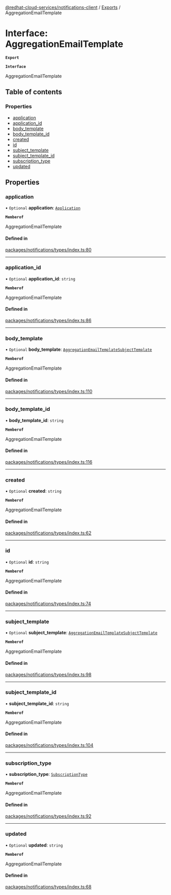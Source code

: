 [@redhat-cloud-services/notifications-client](../README.md) / [Exports](../modules.md) / AggregationEmailTemplate

# Interface: AggregationEmailTemplate

**`Export`**

**`Interface`**

AggregationEmailTemplate

## Table of contents

### Properties

- [application](AggregationEmailTemplate.md#application)
- [application\_id](AggregationEmailTemplate.md#application_id)
- [body\_template](AggregationEmailTemplate.md#body_template)
- [body\_template\_id](AggregationEmailTemplate.md#body_template_id)
- [created](AggregationEmailTemplate.md#created)
- [id](AggregationEmailTemplate.md#id)
- [subject\_template](AggregationEmailTemplate.md#subject_template)
- [subject\_template\_id](AggregationEmailTemplate.md#subject_template_id)
- [subscription\_type](AggregationEmailTemplate.md#subscription_type)
- [updated](AggregationEmailTemplate.md#updated)

## Properties

### application

• `Optional` **application**: [`Application`](Application.md)

**`Memberof`**

AggregationEmailTemplate

#### Defined in

[packages/notifications/types/index.ts:80](https://github.com/RedHatInsights/javascript-clients/blob/master/packages/notifications/types/index.ts#L80)

___

### application\_id

• `Optional` **application\_id**: `string`

**`Memberof`**

AggregationEmailTemplate

#### Defined in

[packages/notifications/types/index.ts:86](https://github.com/RedHatInsights/javascript-clients/blob/master/packages/notifications/types/index.ts#L86)

___

### body\_template

• `Optional` **body\_template**: [`AggregationEmailTemplateSubjectTemplate`](AggregationEmailTemplateSubjectTemplate.md)

**`Memberof`**

AggregationEmailTemplate

#### Defined in

[packages/notifications/types/index.ts:110](https://github.com/RedHatInsights/javascript-clients/blob/master/packages/notifications/types/index.ts#L110)

___

### body\_template\_id

• **body\_template\_id**: `string`

**`Memberof`**

AggregationEmailTemplate

#### Defined in

[packages/notifications/types/index.ts:116](https://github.com/RedHatInsights/javascript-clients/blob/master/packages/notifications/types/index.ts#L116)

___

### created

• `Optional` **created**: `string`

**`Memberof`**

AggregationEmailTemplate

#### Defined in

[packages/notifications/types/index.ts:62](https://github.com/RedHatInsights/javascript-clients/blob/master/packages/notifications/types/index.ts#L62)

___

### id

• `Optional` **id**: `string`

**`Memberof`**

AggregationEmailTemplate

#### Defined in

[packages/notifications/types/index.ts:74](https://github.com/RedHatInsights/javascript-clients/blob/master/packages/notifications/types/index.ts#L74)

___

### subject\_template

• `Optional` **subject\_template**: [`AggregationEmailTemplateSubjectTemplate`](AggregationEmailTemplateSubjectTemplate.md)

**`Memberof`**

AggregationEmailTemplate

#### Defined in

[packages/notifications/types/index.ts:98](https://github.com/RedHatInsights/javascript-clients/blob/master/packages/notifications/types/index.ts#L98)

___

### subject\_template\_id

• **subject\_template\_id**: `string`

**`Memberof`**

AggregationEmailTemplate

#### Defined in

[packages/notifications/types/index.ts:104](https://github.com/RedHatInsights/javascript-clients/blob/master/packages/notifications/types/index.ts#L104)

___

### subscription\_type

• **subscription\_type**: [`SubscriptionType`](../enums/SubscriptionType.md)

**`Memberof`**

AggregationEmailTemplate

#### Defined in

[packages/notifications/types/index.ts:92](https://github.com/RedHatInsights/javascript-clients/blob/master/packages/notifications/types/index.ts#L92)

___

### updated

• `Optional` **updated**: `string`

**`Memberof`**

AggregationEmailTemplate

#### Defined in

[packages/notifications/types/index.ts:68](https://github.com/RedHatInsights/javascript-clients/blob/master/packages/notifications/types/index.ts#L68)
